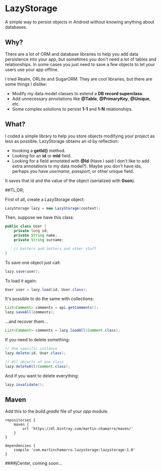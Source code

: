 # LazyStorage
A simple way to persist objects in Android without knowing anything about databases.

## Why?
There are a lot of ORM and database libraries to help you add data persistence into your app, but sometimes you don't need a lot of tables and relationships. In some cases you just need to save a few objects to let your users use your app offline.

I tried Realm, ORLite and SugarORM. They are cool libraries, but there are some things I dislike:

* Modify my data model classes to extend a **DB record superclass**.
* Add unnecessary annotations like **@Table**, **@PrimaryKey**, **@Unique**, etc.
* Some complex solutions to persist **1-1** and **1-N** relationships.

## What?
I coded a simple library to help you store objects modifying your project as less as possible. LazyStorage obtains an id by reflection:

* Invoking a **getId()** method.
* Looking for an **id** or **mId** field.
* Looking for a field annotated with **@Id** (Have I said I don't like to add extra annotations to my data model?). Maybe you don't have ids, perhaps you have *username*, *passport*, or other unique field.

It saves that id and the value of the object (serialized with **Gson**).


##TL;DR;

First of all, create a LazyStorage object:

~~~java
LazyStorage lazy = new LazyStorage(context);
~~~

Then, suppose we have this class:

~~~java
public class User {
    private long id;
    private String name;
    private String surname;

    // Getters and Setters and other stuff
}    
~~~

To save one object just call:

~~~java
lazy.save(user);
~~~

To load it again:

~~~java
User user = lazy.load(id, User.class);
~~~

It's possible to do the same with collections:

~~~java
List<Comment> comments = api.getComments();
lazy.saveAll(comments);
~~~

...and recover them...

~~~java
List<Comment> comments = lazy.loadAll(Comment.class);
~~~

If you need to delete something:

~~~java
// One specific instance
lazy.delete(id, User.class);

// All objects of one class
lazy.deleteAll(Comment.class);
~~~

And if you want to delete everything:

~~~java
lazy.invalidate();
~~~

## Maven

Add this to the *build.gradle* file of your *app* module:

~~~
repositories {
    maven {
        url 'https://dl.bintray.com/martin-chamarro/maven/'
    }
}

dependencies {
    compile 'com.martinchamarro.lazystorage:lazystorage:1.0'
}
~~~

####jCenter, coming soon...